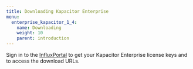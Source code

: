 ```yaml
---
title: Downloading Kapacitor Enterprise
menu:
  enterprise_kapacitor_1_4:
    name: Downloading
    weight: 10
    parent: introduction
---
```


Sign in to the [InfluxPortal](https://portal.influxdata.com/) to get your Kapacitor Enterprise license keys and to access the download URLs.
